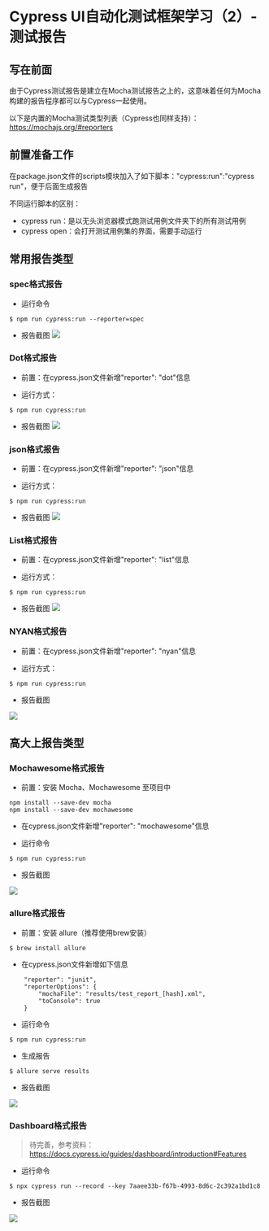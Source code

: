 # Cypress UI自动化测试框架学习（2）- 测试报告

## 写在前面

由于Cypress测试报告是建立在Mocha测试报告之上的，这意味着任何为Mocha构建的报告程序都可以与Cypress一起使用。

以下是内置的Mocha测试类型列表（Cypress也同样支持）：https://mochajs.org/#reporters

## 前置准备工作

在package.json文件的scripts模块加入了如下脚本："cypress:run":"cypress run"，便于后面生成报告

不同运行脚本的区别：

 - cypress run：是以无头浏览器模式跑测试用例文件夹下的所有测试用例
 - cypress open：会打开测试用例集的界面，需要手动运行
 
## 常用报告类型

### spec格式报告

- 运行命令

```
$ npm run cypress:run --reporter=spec
```

- 报告截图
![](https://tva1.sinaimg.cn/large/008i3skNgy1gqx2v3ihu9j31ka0eojtc.jpg)

### Dot格式报告
- 前置：在cypress.json文件新增"reporter": "dot"信息

- 运行方式：

```
$ npm run cypress:run
```

- 报告截图
![](https://tva1.sinaimg.cn/large/008i3skNgy1gqy74s99hij30qo0800t5.jpg)

### json格式报告
- 前置：在cypress.json文件新增"reporter": "json"信息

- 运行方式：

```
$ npm run cypress:run
```

- 报告截图
![](https://tva1.sinaimg.cn/large/008i3skNgy1gqy6zo6iu9j30u00u644f.jpg)

### List格式报告
- 前置：在cypress.json文件新增"reporter": "list"信息

- 运行方式：

```
$ npm run cypress:run
```

- 报告截图
![](https://tva1.sinaimg.cn/large/008i3skNgy1gqy78or4xhj30v80by76y.jpg)

### NYAN格式报告

- 前置：在cypress.json文件新增"reporter": "nyan"信息

- 运行方式：

```
$ npm run cypress:run
```

- 报告截图

![](https://tva1.sinaimg.cn/large/008i3skNgy1gqy7cxd155j30my09mq3k.jpg)

## 高大上报告类型

### Mochawesome格式报告

 - 前置：安装 Mocha、Mochawesome 至项目中

```
npm install --save-dev mocha
npm install --save-dev mochawesome
```

- 在cypress.json文件新增"reporter": "mochawesome"信息

- 运行命令

```
$ npm run cypress:run
```

- 报告截图

![](https://tva1.sinaimg.cn/large/008i3skNgy1gqy7w33bfsj31xd0u0q78.jpg)

### allure格式报告

 - 前置：安装 allure（推荐使用brew安装）
 
```
$ brew install allure
```

 - 在cypress.json文件新增如下信息

```
    "reporter": "junit",
    "reporterOptions": {
        "mochaFile": "results/test_report_[hash].xml",
        "toConsole": true
    }
```

- 运行命令

```
$ npm run cypress:run
```

- 生成报告

```
$ allure serve results 
```

- 报告截图

![](https://tva1.sinaimg.cn/large/008i3skNgy1gqy9t4vp9xj31p80u044v.jpg)


### Dashboard格式报告

> 待完善，参考资料：https://docs.cypress.io/guides/dashboard/introduction#Features

- 运行命令

```
$ npx cypress run --record --key 7aaee33b-f67b-4993-8d6c-2c392a1bd1c8
```

- 报告截图

![](https://tva1.sinaimg.cn/large/008i3skNgy1gqya4w0n7xj31op0u0do2.jpg)